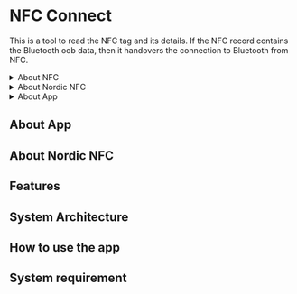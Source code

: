 # NFC Connect

This is a tool to read the NFC tag and its details. If the NFC record contains the Bluetooth oob
data, then it handovers the connection to Bluetooth from NFC.

<details>
<summary>About NFC </summary>
Near Field Communication (NFC) is a technology for wireless transfer of small amounts of data between two devices. NFC communication happens when two devices are brought together, within a 10 cm distance between them. A simple touch or waving can establish the connection between the devices. Initiation of NFC service needs two devices, i.e. a host device and a counterpart device to work with.

NFC Forum is a non-profit organization which aims at advancing the applications of NFC in mobile
devices, consumer electronics and personal computing devices. It develops specifications which
ensure security and interoperability for the NFC supported devices.

1. Different terms to be used in this file:
    * NFC Reader Device / Polling Device

      To read data from an NFC tag, a polling device (also called NFC Reader Device) is needed. In
      most cases, this will be a mobile device with an NFC interface, such as a smartphone or a
      tablet.
      tablet.
    * Tag

      The NFC tag is passive device. The tag contains data, such as a URL, which can be read and
      written by the polling device. Most of Nordic Semiconductor’s nRF5 Series devices contain a
      peripheral called NFC tag. This peripheral works in NFC-A technology and supports the “listen”
      communication mode. Listen mode means that the tag “listens to” (or waits for) polling
      devices, but it does not actively start a connection.

    * NDEF

      NFC communication uses NFC Data Exchange Format (NDEF) messages to exchange data. NDEF is a
      binary format that is commonly used in NFC devices (like smartphones) and NFC tags.
    * NDEF message

      The main data container defined by NDEF is called an NDEF message. An NDEF message contains
      one or more NDEF records or different types. The type indicates the kind of data that the
      record contains, and the series of record types in a message defines the message type. For
      example, a URI message contains one record that encodes a URL string.

* Tag Types

  The NFC forum defines four different tag types as type 1, type 2, type 3 and type 4. Theses
  tag types differ in their memory size and other features.


* Ndef Record
*

2.

</details>

<details>
<summary> About Nordic NFC </summary>
</details>

<details>
<summary> About App </summary>
</details>

## About App

## About Nordic NFC

## Features

## System Architecture

## How to use the app

## System requirement
